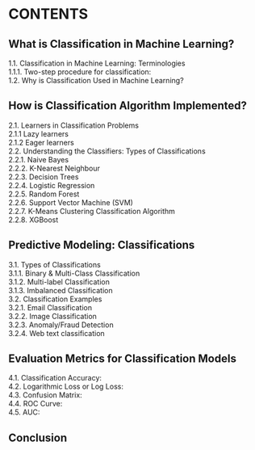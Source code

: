  # CONTENTS
## What is Classification in Machine Learning?
1.1. Classification in Machine Learning: Terminologies  
 1.1.1. Two-step procedure for classification:  
1.2. Why is Classification Used in Machine Learning?  
## How is Classification Algorithm Implemented?  
2.1. Learners in Classification Problems  
 2.1.1 Lazy learners  
 2.1.2 Eager learners  
2.2. Understanding the Classifiers: Types of Classifications  
 2.2.1. Naive Bayes  
 2.2.2. K-Nearest Neighbour  
 2.2.3. Decision Trees  
 2.2.4. Logistic Regression  
 2.2.5. Random Forest  
 2.2.6. Support Vector Machine (SVM)  
 2.2.7. K-Means Clustering Classification Algorithm  
 2.2.8. XGBoost  
## Predictive Modeling: Classifications  
3.1. Types of Classifications  
 3.1.1. Binary & Multi-Class Classification  
 3.1.2. Multi-label Classification  
 3.1.3. Imbalanced Classification  
3.2. Classification Examples  
 3.2.1. Email Classification  
 3.2.2. Image Classification  
 3.2.3. Anomaly/Fraud Detection  
 3.2.4. Web text classification  
## Evaluation Metrics for Classification Models
4.1. Classification Accuracy:  
4.2. Logarithmic Loss or Log Loss:  
4.3. Confusion Matrix:  
4.4. ROC Curve:  
4.5. AUC:  
## Conclusion
